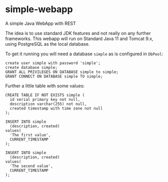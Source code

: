 # simple-webapp
A simple Java WebApp with REST

The idea is to use standard JDK features and not really on any further frameworks. This webapp will run on Standard Java 11 and Tomcat 9.x, using PostgreSQL as the local database.

To get it running you will need a database `simple` as is configured in `DbPool`:

    create user simple with password 'simple';
    create database simple;
    GRANT ALL PRIVILEGES ON DATABASE simple to simple;
    GRANT CONNECT ON DATABASE simple TO simple;

Further a little table with some values:

    CREATE TABLE IF NOT EXISTS simple (
      id serial primary key not null,
      description varchar(255) not null,
      created timestamp with time zone not null
    );
    
    INSERT INTO simple 
      (description, created) 
    values(
      'The first value',
      CURRENT_TIMESTAMP
    );
    
    INSERT INTO simple 
      (description, created) 
    values(
      'The second value',
      CURRENT_TIMESTAMP
    );

